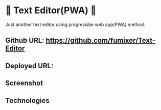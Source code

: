 # 🦾 Text Editor(PWA) 🦾 

Just another text editor using progressibe web app(PWA) method.

## Github URL: https://github.com/fumixer/Text-Editor

## Deployed URL: 

## Screenshot

## Technologies


